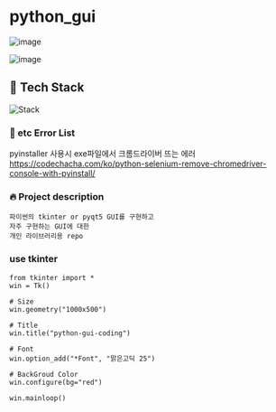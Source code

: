 # python_gui

![image](https://user-images.githubusercontent.com/22822369/149247449-6378c9f8-9c9e-4c6d-a846-e7a78aef1925.png)


![image](https://user-images.githubusercontent.com/22822369/149247503-26d3db3c-73b9-4034-bd54-8a570b5b45cb.png)

## :hammer: Tech Stack
![Stack](https://img.shields.io/badge/Python-3776AB?style=flat-square&logo=Python&logoColor=white)


### :hammer: etc Error List
pyinstaller 사용시 exe파일에서 크롬드라이버 뜨는 에러
https://codechacha.com/ko/python-selenium-remove-chromedriver-console-with-pyinstall/

### :fire: Project description
    파이썬의 tkinter or pyqt5 GUI를 구현하고 
    자주 구현하는 GUI에 대한
    개인 라이브러리용 repo



### use tkinter 
```
from tkinter import *
win = Tk()

# Size
win.geometry("1000x500")

# Title
win.title("python-gui-coding")

# Font
win.option_add("*Font", "맑은고딕 25")

# BackGroud Color
win.configure(bg="red")

win.mainloop()
```
